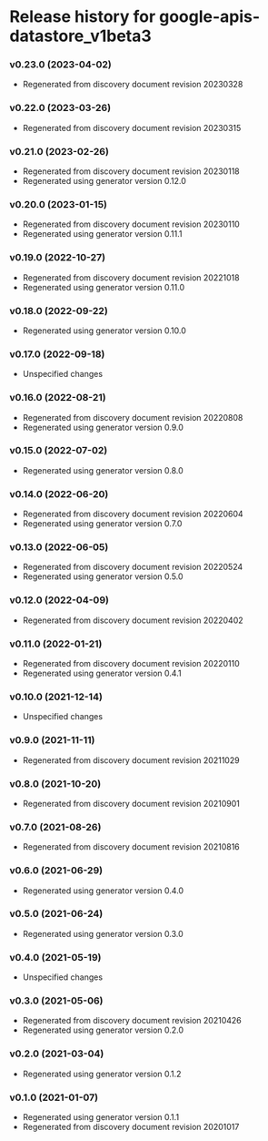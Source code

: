 # Release history for google-apis-datastore_v1beta3

### v0.23.0 (2023-04-02)

* Regenerated from discovery document revision 20230328

### v0.22.0 (2023-03-26)

* Regenerated from discovery document revision 20230315

### v0.21.0 (2023-02-26)

* Regenerated from discovery document revision 20230118
* Regenerated using generator version 0.12.0

### v0.20.0 (2023-01-15)

* Regenerated from discovery document revision 20230110
* Regenerated using generator version 0.11.1

### v0.19.0 (2022-10-27)

* Regenerated from discovery document revision 20221018
* Regenerated using generator version 0.11.0

### v0.18.0 (2022-09-22)

* Regenerated using generator version 0.10.0

### v0.17.0 (2022-09-18)

* Unspecified changes

### v0.16.0 (2022-08-21)

* Regenerated from discovery document revision 20220808
* Regenerated using generator version 0.9.0

### v0.15.0 (2022-07-02)

* Regenerated using generator version 0.8.0

### v0.14.0 (2022-06-20)

* Regenerated from discovery document revision 20220604
* Regenerated using generator version 0.7.0

### v0.13.0 (2022-06-05)

* Regenerated from discovery document revision 20220524
* Regenerated using generator version 0.5.0

### v0.12.0 (2022-04-09)

* Regenerated from discovery document revision 20220402

### v0.11.0 (2022-01-21)

* Regenerated from discovery document revision 20220110
* Regenerated using generator version 0.4.1

### v0.10.0 (2021-12-14)

* Unspecified changes

### v0.9.0 (2021-11-11)

* Regenerated from discovery document revision 20211029

### v0.8.0 (2021-10-20)

* Regenerated from discovery document revision 20210901

### v0.7.0 (2021-08-26)

* Regenerated from discovery document revision 20210816

### v0.6.0 (2021-06-29)

* Regenerated using generator version 0.4.0

### v0.5.0 (2021-06-24)

* Regenerated using generator version 0.3.0

### v0.4.0 (2021-05-19)

* Unspecified changes

### v0.3.0 (2021-05-06)

* Regenerated from discovery document revision 20210426
* Regenerated using generator version 0.2.0

### v0.2.0 (2021-03-04)

* Regenerated using generator version 0.1.2

### v0.1.0 (2021-01-07)

* Regenerated using generator version 0.1.1
* Regenerated from discovery document revision 20201017

